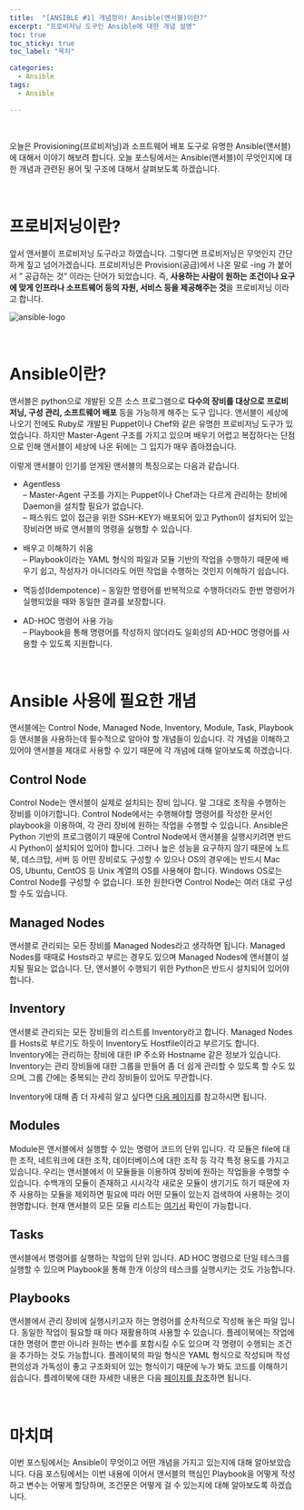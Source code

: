 ```yaml
---
title:  "[ANSIBLE #1] 개념정리! Ansible(앤서블)이란?"
excerpt: "프로비저닝 도구인 Ansible에 대한 개념 설명"
toc: true
toc_sticky: true
toc_label: "목차"

categories:
  - Ansible
tags:
  - Ansible

---
```

<p>&nbsp;</p>

오늘은 Provisioning(프로비저닝)과 소프트웨어 배포 도구로 유명한 Ansible(앤서블)에 대해서 이야기 해보려 합니다. 오늘 포스팅에서는 Ansible(앤서블)이 무엇인지에 대한 개념과 관련된 용어 및 구조에 대해서 살펴보도록 하겠습니다.   


<p>&nbsp;</p>

# 프로비저닝이란?

앞서 앤서블이 프로비저닝 도구라고 하였습니다. 그렇다면 프로비저닝은 무엇인지 간단하게 짚고 넘어가겠습니다. 프로비저닝은 Provision(공급)에서 나온 말로 -ing 가 붙어서 ” 공급하는 것” 이라는 단어가 되었습니다. 즉, **사용하는 사람이 원하는 조건이나 요구에 맞게 인프라나 소프트웨어 등의 자원, 서비스 등을 제공해주는 것**을 프로비저닝 이라고 합니다.  



![ansible-logo](https://drive.google.com/uc?export=view&id=1RcCRpM-djzrok3m0e470iAhU7uGL1ocs)

<p>&nbsp;</p>

# Ansible이란?

앤서블은 python으로 개발된 오픈 소스 프로그램으로 **다수의 장비를 대상으로 프로비저닝, 구성 관리, 소프트웨어 배포** 등을 가능하게 해주는 도구 입니다. 앤서블이 세상에 나오기 전에도 Ruby로 개발된 Puppet이나 Chef와 같은 유명한 프로비저닝 도구가 있었습니다. 하지만 Master-Agent 구조를 가지고 있으며 배우기 어렵고 복잡하다는 단점으로 인해 앤서블이 세상에 나온 뒤에는 그 입지가 매우 좁아졌습니다.  

이렇게 앤서블이 인기를 얻게된 앤서블의 특징으로는 다음과 같습니다.  

- Agentless  
  – Master-Agent 구조를 가지는 Puppet이나 Chef과는 다르게 관리하는 장비에 Daemon을 설치할 필요가 없습니다.   
  – 패스워드 없이 접근을 위한 SSH-KEY가 배포되어 있고 Python이 설치되어 있는 장비라면 바로 앤서블의 명령을 실행할 수 있습니다.  

- 배우고 이해하기 쉬움  
  – Playbook이라는 YAML 형식의 파일과 모듈 기반의 작업을 수행하기 때문에 배우기 쉽고, 작성자가 아니더라도 어떤 작업을 수행하는 것인지 이해하기 쉽습니다.  

- 멱등성(Idempotence)
  – 동일한 명령어를 반복적으로 수행하더라도 한번 명령어가 실행되었을 때와 동일한 결과를 보장합니다.

- AD-HOC 명령어 사용 가능  
  – Playbook을 통해 명령어를 작성하지 않더라도 일회성의 AD-HOC 명령어를 사용할 수 있도록 지원합니다.

<p>&nbsp;</p>

# Ansible 사용에 필요한 개념

앤서블에는 Control Node, Managed Node, Inventory, Module, Task, Playbook 등 앤서블을 사용하는데 필수적으로 알아야 할 개념들이 있습니다. 각 개념을 이해하고 있어야 앤서블을 제대로 사용할 수 있기 때문에 각 개념에 대해 알아보도록 하겠습니다.  

## Control Node

Control Node는 앤서블이 실제로 설치되는 장비 입니다. 말 그대로 조작을 수행하는 장비를 이야기합니다. Control Node에서는 수행해야할 명령어를 작성한 문서인 playbook을 이용하여, 각 관리 장비에 원하는 작업을 수행할 수 있습니다.    Ansible은 Python 기반의 프로그램이기 때문에 Control Node에서 앤서블을 실행시키려면 반드시 Python이 설치되어 있어야 합니다. 그러나 높은 성능을 요구하지 않기 때문에 노트북, 데스크탑, 서버 등 어떤 장비로도 구성할 수 있으나 OS의 경우에는 반드시 Mac OS, Ubuntu, CentOS 등 Unix 계열의 OS를 사용해야 합니다. Windows OS로는 Control Node를 구성할 수 없습니다. 또한 원한다면 Control Node는 여러 대로 구성할 수도 있습니다.  



## Managed Nodes

앤서블로 관리되는 모든 장비를 Managed Nodes라고 생각하면 됩니다. Managed Nodes를 때때로 Hosts라고 부르는 경우도 있으며 Managed Nodes에 앤서블이 설치될 필요는 없습니다. 단, 앤서블이 수행되기 위한 Python은 반드시 설치되어 있어야 합니다.  



## Inventory

앤서블로 관리되는 모든 장비들의 리스트를 Inventory라고 합니다. Managed Nodes를 Hosts로 부르기도 하듯이 Inventory도 Hostfile이라고 부르기도 합니다. Inventory에는 관리하는 장비에 대한 IP 주소와 Hostname 같은 정보가 있습니다. Inventory는 관리 장비들에 대한 그룹을 만들어 좀 더 쉽게 관리할 수 있도록 할 수도 있으며, 그룹 간에는 중복되는 관리 장비들이 있어도 무관합니다.  



Inventory에 대해 좀 더 자세히 알고 싶다면 [다음 페이지](https://docs.ansible.com/ansible/latest/user_guide/intro_inventory.html#intro-inventory)를 참고하시면 됩니다.  



## Modules

Module은 앤서블에서 실행할 수 있는 명령어 코드의 단위 입니다. 각 모듈은 file에 대한 조작, 네트워크에 대한 조작, 데이터베이스에 대한 조작 등 각각 특정 용도를 가지고 있습니다. 우리는 앤서블에서 이 모듈들을 이용하여 장비에 원하는 작업들을 수행할 수 있습니다. 수백개의 모듈이 존재하고 시시각각 새로운 모듈이 생기기도 하기 때문에 자주 사용하는 모듈을 제외하면 필요에 따라 어떤 모듈이 있는지 검색하여 사용하는 것이 현명합니다. 현재 앤서블의 모든 모듈 리스트는 [여기서](https://docs.ansible.com/ansible/latest/collections/index_module.html) 확인이 가능합니다.  



## Tasks

앤서블에서 명령어를 실행하는 작업의 단위 입니다. AD HOC 명령으로 단일 테스크를 실행할 수 있으며 Playbook을 통해 한개 이상의 테스크를 실행시키는 것도 가능합니다.  



## Playbooks

앤서블에서 관리 장비에 실행시키고자 하는 명령어를 순차적으로 작성해 놓은 파일 입니다. 동일한 작업이 필요할 때 마다 재활용하여 사용할 수 있습니다. 플레이북에는 작업에 대한 명령어 뿐만 아니라 원하는 변수를 포함시킬 수도 있으며 각 명령이 수행되는 조건을 추가하는 것도 가능합니다. 플레이북의 파일 형식은 YAML 형식으로 작성되며 작성 편의성과 가독성이 좋고 구조화되어 있는 형식이기 때문에 누가 봐도 코드를 이해하기 쉽습니다. 플레이북에 대한 자세한 내용은 다음 [페이지를 참조](https://docs.ansible.com/ansible/latest/user_guide/playbooks_intro.html#about-playbooks)하면 됩니다.  

<p>&nbsp;</p>

# 마치며

이번 포스팅에서는 Ansible이 무엇이고 어떤 개념을 가지고 있는지에 대해 알아보았습니다. 다음 포스팅에서는 이번 내용에 이어서 앤서블의 핵심인 Playbook을 어떻게 작성하고 변수는 어떻게 할당하며, 조건문은 어떻게 걸 수 있는지에 대해 알아보도록 하겠습니다. 